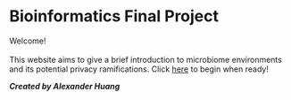 # Bioinformatics Final Project

Welcome! <br/><br/>
This website aims to give a brief introduction to microbiome environments and its potential privacy ramifications. Click [here](https://ashuang2013.github.io/bioinformatics-final/Introduction) to begin when ready! <br/>

__*Created by Alexander Huang*__ <br/>
